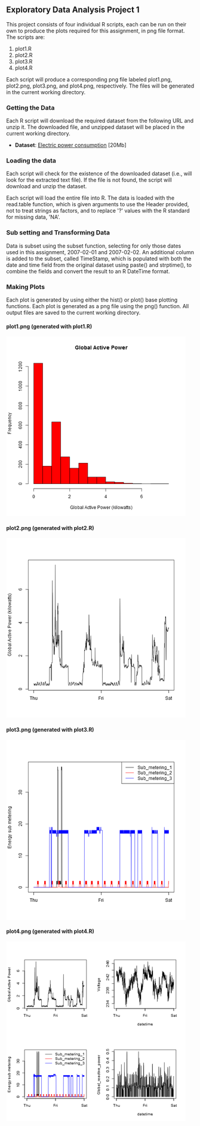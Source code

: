 ## Exploratory Data Analysis Project 1

This project consists of four individual R scripts, each can be run on their own to produce the plots required for this assignment, in png file format.
The scripts are:

<ol>
<li>plot1.R</li>
<li>plot2.R</li>
<li>plot3.R</li>
<li>plot4.R</li>
</ol>

Each script will produce a corresponding png file labeled plot1.png, plot2.png, plot3.png, and plot4.png, respectively.  The files will be generated in the current working directory.

### Getting the Data

Each R script will download the required dataset from the following URL and unzip it.  The downloaded file, and unzipped dataset will be placed in the current working directory.

* <b>Dataset</b>: <a href="https://d396qusza40orc.cloudfront.net/exdata%2Fdata%2Fhousehold_power_consumption.zip">Electric power consumption</a> [20Mb]

### Loading the data

Each script will check for the existence of the downloaded dataset (i.e., will look for the extracted text file).  If the file is not found, the script will download and unzip the dataset.

Each script will load the entire file into R. The data is loaded with the read.table function, which is given arguments to use the Header provided, not to treat strings as factors, and to replace '?' values with the R standard for missing data, 'NA'. 

### Sub setting and Transforming Data

Data is subset using the subset function, selecting for only those dates used in this assignment, 2007-02-01 and 2007-02-02.  An additional column is added to the subset, called TimeStamp, which is populated with both the date and time field from the original dataset using paste() and strptime(), to combine the fields and convert the result to an R DateTime format. 

### Making Plots

Each plot is generated by using either the hist() or plot() base plotting functions.  Each plot is generated as a png file using the png() function.  All output files are saved to the current working directory.

#### plot1.png (generated with plot1.R)

![plot1](plot1.png) 

#### plot2.png (generated with plot2.R)

![plot2](plot2.png) 

#### plot3.png (generated with plot3.R)

![plot3](plot3.png) 

#### plot4.png (generated with plot4.R)

![plot4](plot4.png) 
